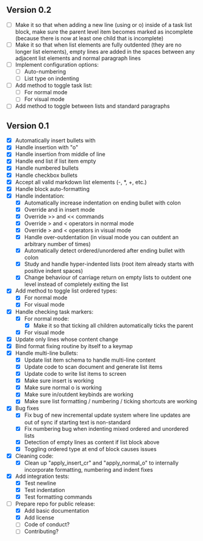 ## Version 0.2

- [ ] Make it so that when adding a new line (using <CR> or o) inside of a task
      list block, make sure the parent level item becomes marked as incomplete
      (because there is now at least one child that is incomplete)
- [ ] Make it so that when list elements are fully outdented (they are no
      longer list elements), empty lines are added in the spaces between any
      adjacent list elements and normal paragraph lines
- [ ] Implement configuration options:
  - [ ] Auto-numbering
  - [ ] List type on indenting
- [ ] Add method to toggle task list:
  - [ ] For normal mode
  - [ ] For visual mode
- [ ] Add method to toggle between lists and standard paragraphs

## Version 0.1

- [x] Automatically insert bullets with <CR>
- [x] Handle insertion with "o"
- [x] Handle insertion from middle of line
- [x] Handle end list if list item empty
- [x] Handle numbered bullets
- [x] Handle checkbox bullets
- [x] Accept all valid markdown list elements (-, \*, +, etc.)
- [x] Handle block auto-formatting
- [x] Handle indentation:
  - [x] Automatically increase indentation on ending bullet with colon
  - [x] Override <C-t> and <C-d> in insert mode
  - [x] Override >> and << commands
  - [x] Override > and < operators in normal mode
  - [x] Override > and < operators in visual mode
  - [x] Handle over-outdentation (in visual mode you can outdent an arbitrary
        number of times)
  - [x] Automatically detect ordered/unordered after ending bullet with colon
  - [x] Study and handle hyper-indented lists (root item already starts with
        positive indent spaces)
  - [x] Change behaviour of carriage return on empty lists to outdent one level
        instead of completely exiting the list
- [x] Add method to toggle list ordered types:
  - [x] For normal mode
  - [x] For visual mode
- [x] Handle checking task markers:
  - [x] For normal mode:
    - [x] Make it so that ticking all children automatically ticks the parent
  - [x] For visual mode
- [x] Update only lines whose content change
- [x] Bind format fixing routine by itself to a keymap
- [x] Handle multi-line bullets:
  - [x] Update list item schema to handle multi-line content
  - [x] Update code to scan document and generate list items
  - [x] Update code to write list items to screen
  - [x] Make sure insert <CR> is working
  - [x] Make sure normal o is working
  - [x] Make sure in/outdent keybinds are working
  - [x] Make sure list formatting / numbering / ticking shortcuts are working
- [x] Bug fixes
  - [x] Fix bug of new incremental update system where line updates are out of
        sync if starting text is non-standard
  - [x] Fix numbering bug when indenting mixed ordered and unordered lists
  - [x] Detection of empty lines as content if list block above
  - [x] Toggling ordered type at end of block causes issues
- [x] Cleaning code:
  - [x] Clean up "apply_insert_cr" and "apply_normal_o" to internally
        incorporate formatting, numbering and indent fixes
- [x] Add integration tests:
  - [x] Test newline
  - [x] Test indentation
  - [x] Test formatting commands
- [ ] Prepare repo for public release:
  - [x] Add basic documentation
  - [x] Add license
  - [ ] Code of conduct?
  - [ ] Contributing?
